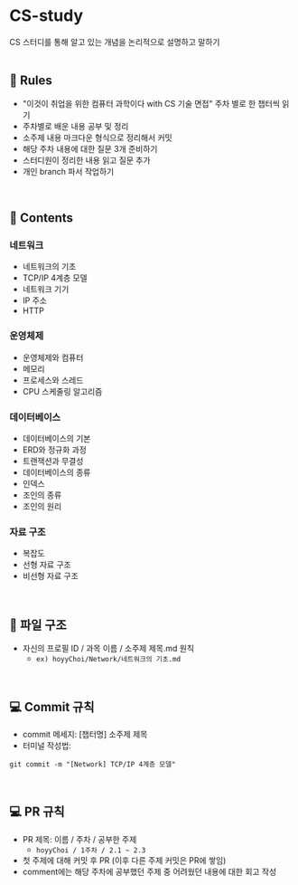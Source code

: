 # CS-study

CS 스터디를 통해 알고 있는 개념을 논리적으로 설명하고 말하기
<br />
<br />

## 📢 Rules

- "이것이 취업을 위한 컴퓨터 과학이다 with CS 기술 면접" 주차 별로 한 챕터씩 읽기
- 주차별로 배운 내용 공부 및 정리
- 소주제 내용 마크다운 형식으로 정리해서 커밋
- 해당 주차 내용에 대한 질문 3개 준비하기
- 스터디원이 정리한 내용 읽고 질문 추가
- 개인 branch 파서 작업하기

<br />

## 📘 Contents

### 네트워크

- 네트워크의 기초
- TCP/IP 4계층 모델
- 네트워크 기기
- IP 주소
- HTTP

### 운영체제

- 운영체제와 컴퓨터
- 메모리
- 프로세스와 스레드
- CPU 스케줄링 알고리즘

### 데이터베이스

- 데이터베이스의 기본
- ERD와 정규화 과정
- 트랜잭션과 무결성
- 데이터베이스의 종류
- 인덱스
- 조인의 종류
- 조인의 원리

### 자료 구조

- 복잡도
- 선형 자료 구조
- 비선형 자료 구조

<br />

## 📁 파일 구조

- 자신의 프로필 ID / 과목 이름 / 소주제 제목.md 원칙
  - `ex) hoyyChoi/Network/네트워크의 기초.md`

<br />

## 💻 Commit 규칙

- commit 메세지: [챕터명] 소주제 제목
- 터미널 작성법:

```
git commit -m "[Network] TCP/IP 4계층 모델"
```

<br />

## 💻 PR 규칙

- PR 제목: 이름 / 주차 / 공부한 주제
  - `hoyyChoi / 1주차 / 2.1 ~ 2.3`
- 첫 주제에 대해 커밋 후 PR (이후 다른 주제 커밋은 PR에 쌓임)
- comment에는 해당 주차에 공부했던 주제 중 어려웠던 내용에 대한 회고 작성

<br />
